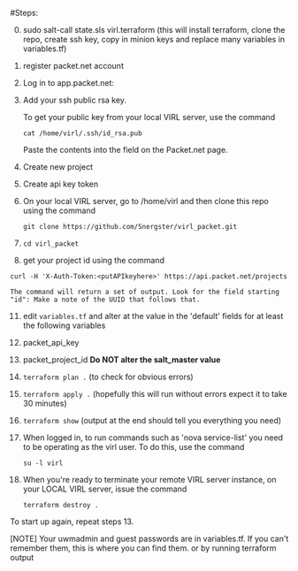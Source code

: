 
#Steps:

0. sudo salt-call state.sls virl.terraform  (this will install terraform, clone the repo, create ssh key, copy in minion keys and replace many variables in variables.tf)

2. register packet.net account

3. Log in to app.packet.net:
  1. Add your ssh public rsa key.  
  
     To get your public key from your local VIRL server, use the command

     `cat /home/virl/.ssh/id_rsa.pub`
     
     Paste the contents into the field on the Packet.net page.
     
  2. Create new project
  3. Create api key token

4. On your local VIRL server, go to /home/virl and then clone this repo using the command

   `git clone https://github.com/Snergster/virl_packet.git`

5. `cd virl_packet`


10. get your project id using the command

   `curl -H 'X-Auth-Token:<putAPIkeyhere>' https://api.packet.net/projects`

    The command will return a set of output. Look for the field starting "id": Make a note of the UUID that follows that.

11. edit `variables.tf` and alter at the value in the 'default' fields for at least the following variables
  2. packet_api_key
  3. packet_project_id
	**Do NOT alter the salt_master value**

12. `terraform plan .`       (to check for obvious errors)

13. `terraform apply .`     (hopefully this will run without errors expect it to take 30 minutes)

14. `terraform show`  (output at the end should tell you everything you need)


16. When logged in, to run commands such as 'nova service-list' you need to be operating as the virl user. To do this, use the command
 
    `su -l virl`

16. When you're ready to terminate your remote VIRL server instance, on your LOCAL VIRL server, issue the command 
 
    `terraform destroy .`

To start up again, repeat steps 13.

[NOTE] Your uwmadmin and guest passwords are in variables.tf. If you can't remember them, this is where you can find them.
or by running terraform output
 
